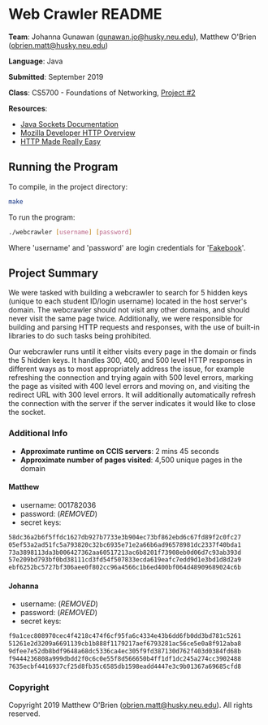 # Web Crawler README

**Team**: Johanna Gunawan (gunawan.jo@husky.neu.edu), Matthew O'Brien (obrien.matt@husky.neu.edu)

**Language**: Java

**Submitted**: September 2019

**Class**: CS5700 - Foundations of Networking, [Project #2](https://course.ccs.neu.edu/cs5700f19/project2.html)

**Resources**:

- [Java Sockets Documentation](https://docs.oracle.com/javase/7/docs/api/java/net/Socket.html)
- [Mozilla Developer HTTP Overview](https://developer.mozilla.org/en-US/docs/Web/HTTP/Overview)
- [HTTP Made Really Easy](https://www.jmarshall.com/easy/http/)

## Running the Program

To compile, in the project directory:

```bash
make
```

To run the program:

```bash
./webcrawler [username] [password]
```

Where 'username' and 'password' are login credentials for '[Fakebook](http://www.cs5700f16.ccs.neu.edu/accounts/login)'.

## Project Summary

We were tasked with building a webcrawler to search for 5 hidden keys (unique to each student ID/login username) located in the host server's domain. The webcrawler should not visit any other domains, and should never visit the same page twice. Additionally, we were responsible for building and parsing HTTP requests and responses, with the use of built-in libraries to do such tasks being prohibited.

Our webcrawler runs until it either visits every page in the domain or finds the 5 hidden keys. It handles 300, 400, and 500 level HTTP responses in different ways as to most appropriately address the issue, for example refreshing the connection and trying again with 500 level errors, marking the page as visited with 400 level errors and moving on, and visiting the redirect URL with 300 level errors. It will additionally automatically refresh the connection with the server if the server indicates it would like to close the socket.

### Additional Info

- **Approximate runtime on CCIS servers**: 2 mins 45 seconds
- **Approximate number of pages visited**: 4,500 unique pages in the domain

#### Matthew

- username: 001782036
- password: (*REMOVED*)
- secret keys:

```bash
58dc36a2b6f5ffdc1627db927b7733e3b904ec73bf862ebd6c67fd89f2c0fc27
05ef53a2ad51fc5a793820c32bc6935e71e2a66b6ad96578981dc2337f40bda1
73a3898113da3b006427362aa60517213ac6b8201f73908eb0d06d7c93ab393d
57e209bd793bf0bd38111cd3fd54f507833ecda619eafc7edd9d1e3bd1d8d2a9
ebf6252bc5727bf306aee0f802cc96a4566c1b6ed400bf064d48909689024c6b
```

#### Johanna

- username: (*REMOVED*)
- password: (*REMOVED*)
- secret keys:

```bash
f9a1cec808970cec4f4218c474f6cf95fa6c4334e43b6dd6fb0dd3bd781c5261
51261e2d3209a6691139cb1b888f1179217aef6793281ac56ce5e0a8f912aba8
9dfee7e52db8bdf9648a68dc5336ca4ec305f9fd387130d762f403d0384fd68b
f9444236808a999dbdd2f0c6c0e55f8d566650b4ff1df1dc245a274cc3902488
7635ecbf4416937cf25d8fb35c6585db1598eadd4447e3c9b01367a69685cfd8
```

### Copyright

Copyright 2019 Matthew O'Brien (obrien.matt@husky.neu.edu). All rights reserved.
